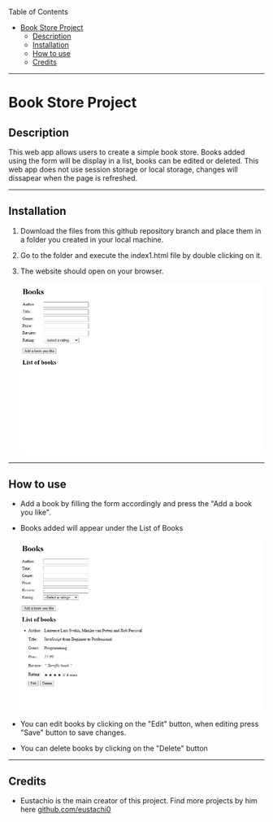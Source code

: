 Table of Contents
- [Book Store Project](#book-store-project)
  - [Description](#description)
  - [Installation](#installation)
  - [How to use](#how-to-use)
  - [Credits](#credits)

----

# Book Store Project


## Description
This web app allows users to create a simple book store. Books added using the form will be display in a list, books can be edited or deleted.
This web app does not use session storage or local storage, changes will dissapear when the page is refreshed.

----

## Installation
1. Download the files from this github repository branch and place them in a folder you created in your local machine.
2. Go to the folder and execute the index1.html file by double clicking on it.
3. The website should open on your browser.

    ![screenshot](./bookStore/misc/bs-screenshot01.jpeg)
----

## How to use
- Add a book by filling the form accordingly and press the "Add a book you like".
- Books added will appear under the List of Books

    ![screenshot](./bookstore/misc/bs-screenshot03.jpeg)

- You can edit books by clicking on the "Edit" button, when editing press "Save" button to save changes.

- You can delete books by clicking on the "Delete" button

----

## Credits
 - Eustachio is the main creator of this project. Find more projects by him here [github.com/eustachi0](https://github.com/eustachi0)
